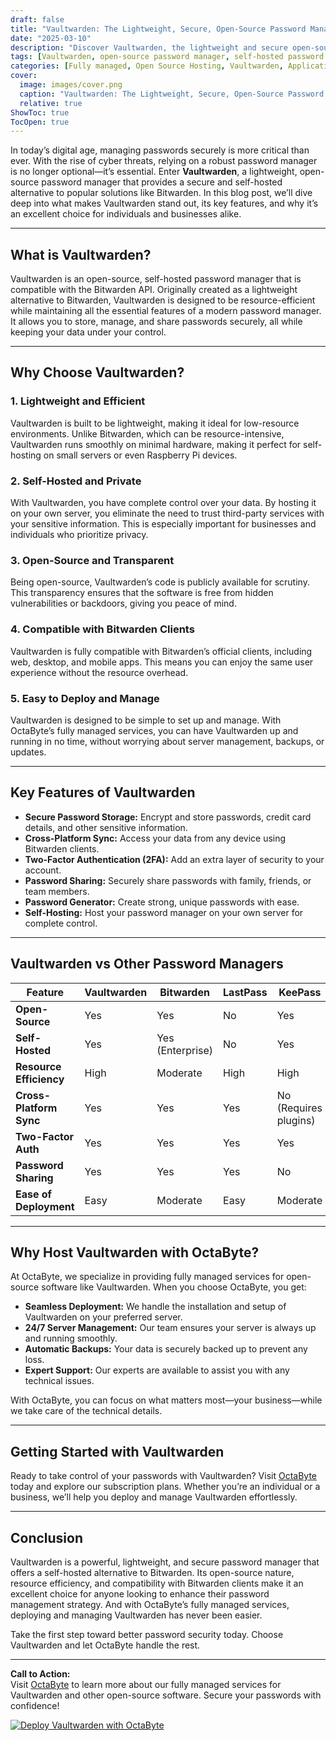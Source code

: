 ```yaml
---
draft: false
title: "Vaultwarden: The Lightweight, Secure, Open-Source Password Manager"
date: "2025-03-10"
description: "Discover Vaultwarden, the lightweight and secure open-source password manager that offers a self-hosted alternative to Bitwarden. Learn why it's perfect for individuals and businesses looking for privacy, flexibility, and ease of use."
tags: [Vaultwarden, open-source password manager, self-hosted password manager, Bitwarden alternative, secure password management, lightweight password manager, Vaultwarden vs Bitwarden, password manager comparison, OctaByte managed services]
categories: [Fully managed, Open Source Hosting, Vaultwarden, Applications, Password Manager]
cover:
  image: images/cover.png
  caption: "Vaultwarden: The Lightweight, Secure, Open-Source Password Manager"
  relative: true
ShowToc: true
TocOpen: true
---
```



In today’s digital age, managing passwords securely is more critical than ever. With the rise of cyber threats, relying on a robust password manager is no longer optional—it’s essential. Enter **Vaultwarden**, a lightweight, open-source password manager that provides a secure and self-hosted alternative to popular solutions like Bitwarden. In this blog post, we’ll dive deep into what makes Vaultwarden stand out, its key features, and why it’s an excellent choice for individuals and businesses alike.

---

## What is Vaultwarden?

Vaultwarden is an open-source, self-hosted password manager that is compatible with the Bitwarden API. Originally created as a lightweight alternative to Bitwarden, Vaultwarden is designed to be resource-efficient while maintaining all the essential features of a modern password manager. It allows you to store, manage, and share passwords securely, all while keeping your data under your control.

---

## Why Choose Vaultwarden?

### 1. **Lightweight and Efficient**  
Vaultwarden is built to be lightweight, making it ideal for low-resource environments. Unlike Bitwarden, which can be resource-intensive, Vaultwarden runs smoothly on minimal hardware, making it perfect for self-hosting on small servers or even Raspberry Pi devices.

### 2. **Self-Hosted and Private**  
With Vaultwarden, you have complete control over your data. By hosting it on your own server, you eliminate the need to trust third-party services with your sensitive information. This is especially important for businesses and individuals who prioritize privacy.

### 3. **Open-Source and Transparent**  
Being open-source, Vaultwarden’s code is publicly available for scrutiny. This transparency ensures that the software is free from hidden vulnerabilities or backdoors, giving you peace of mind.

### 4. **Compatible with Bitwarden Clients**  
Vaultwarden is fully compatible with Bitwarden’s official clients, including web, desktop, and mobile apps. This means you can enjoy the same user experience without the resource overhead.

### 5. **Easy to Deploy and Manage**  
Vaultwarden is designed to be simple to set up and manage. With OctaByte’s fully managed services, you can have Vaultwarden up and running in no time, without worrying about server management, backups, or updates.

---

## Key Features of Vaultwarden

- **Secure Password Storage:** Encrypt and store passwords, credit card details, and other sensitive information.
- **Cross-Platform Sync:** Access your data from any device using Bitwarden clients.
- **Two-Factor Authentication (2FA):** Add an extra layer of security to your account.
- **Password Sharing:** Securely share passwords with family, friends, or team members.
- **Password Generator:** Create strong, unique passwords with ease.
- **Self-Hosting:** Host your password manager on your own server for complete control.

---

## Vaultwarden vs Other Password Managers

| Feature                | Vaultwarden          | Bitwarden            | LastPass             | KeePass              |
|------------------------|----------------------|----------------------|----------------------|----------------------|
| **Open-Source**         | Yes                  | Yes                  | No                   | Yes                  |
| **Self-Hosted**         | Yes                  | Yes (Enterprise)     | No                   | Yes                  |
| **Resource Efficiency** | High                 | Moderate             | High                 | High                 |
| **Cross-Platform Sync** | Yes                  | Yes                  | Yes                  | No (Requires plugins)|
| **Two-Factor Auth**     | Yes                  | Yes                  | Yes                  | Yes                  |
| **Password Sharing**    | Yes                  | Yes                  | Yes                  | No                   |
| **Ease of Deployment**  | Easy                 | Moderate             | Easy                 | Moderate             |

---

## Why Host Vaultwarden with OctaByte?

At OctaByte, we specialize in providing fully managed services for open-source software like Vaultwarden. When you choose OctaByte, you get:

- **Seamless Deployment:** We handle the installation and setup of Vaultwarden on your preferred server.
- **24/7 Server Management:** Our team ensures your server is always up and running smoothly.
- **Automatic Backups:** Your data is securely backed up to prevent any loss.
- **Expert Support:** Our experts are available to assist you with any technical issues.

With OctaByte, you can focus on what matters most—your business—while we take care of the technical details.

---

## Getting Started with Vaultwarden

Ready to take control of your passwords with Vaultwarden? Visit [OctaByte](https://octabyte.io) today and explore our subscription plans. Whether you’re an individual or a business, we’ll help you deploy and manage Vaultwarden effortlessly.

---

## Conclusion

Vaultwarden is a powerful, lightweight, and secure password manager that offers a self-hosted alternative to Bitwarden. Its open-source nature, resource efficiency, and compatibility with Bitwarden clients make it an excellent choice for anyone looking to enhance their password management strategy. And with OctaByte’s fully managed services, deploying and managing Vaultwarden has never been easier.

Take the first step toward better password security today. Choose Vaultwarden and let OctaByte handle the rest.

---

**Call to Action:**  
Visit [OctaByte](https://octabyte.io) to learn more about our fully managed services for Vaultwarden and other open-source software. Secure your passwords with confidence!

[![Deploy Vaultwarden with OctaByte](/images/deploy-on-octabyte.png)](https://octabyte.io/fully-managed-open-source-services/applications/password-manager/vaultwarden)